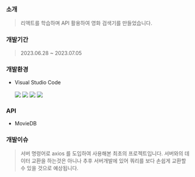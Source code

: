 ### 

### 소개

> 리액트를 학습하며 API 활용하여 영화 검색기를 만들었습니다.
> 

### 개발기간

> 2023.06.28 ~ 2023.07.05
> 

### 개발환경

- Visual Studio Code <br><br>
![](https://img.shields.io/badge/javascript-F7DF1E.svg?&style=for-the-badge&logo=javascript&logoColor=ffffff)
![](https://img.shields.io/badge/css3-1572B6.svg?&style=for-the-badge&logo=css3&logoColor=ffffff)
![](https://img.shields.io/badge/html5-E34F26.svg?&style=for-the-badge&logo=html5&logoColor=ffffff)
![](https://img.shields.io/badge/jquery-0769AD.svg?&style=for-the-badge&logo=html5&logoColor=ffffff)

### API

- MovieDB

### 개발이슈

> 서버 명령어로 axios 를 도입하여 사용해본 최초의 프로젝트입니다. 서버와의 데이터 교환을 하는것은 아니나 추후 서버개발에 있어 쿼리를 보다 손쉽게 교환할 수 있을 것으로 예상됩니다.
>
